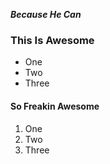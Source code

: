***Because He Can***

### This Is Awesome
- One
- Two
- Three

#### So Freakin Awesome
1. One
2. Two
3. Three
